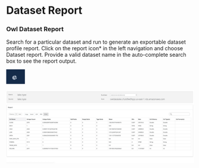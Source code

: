 # Dataset Report

### Owl Dataset Report <a href="owl-weekly-rollup-reports" id="owl-weekly-rollup-reports"></a>

Search for a particular dataset and run to generate an exportable dataset profile report. Click on the report icon\* in the left navigation and choose Dataset report. Provide a valid dataset name in the auto-complete search box to see the report output.

![Use the report icon to navigate to the Summary Report Page](<../.gitbook/assets/screen-shot-2020-05-07-at-6.55.18-pm (1) (1).png>)

![](../.gitbook/assets/screen-shot-2020-05-07-at-6.53.09-pm.png)
